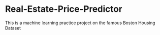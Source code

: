 # Real-Estate-Price-Predictor
This is a machine learning practice project on the famous Boston Housing Dataset
